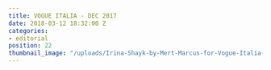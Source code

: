 ```yaml
---
title: VOGUE ITALIA - DEC 2017
date: 2018-03-12 18:32:00 Z
categories:
- editorial
position: 22
thumbnail_image: "/uploads/Irina-Shayk-by-Mert-Marcus-for-Vogue-Italia-December-2017-Cover-760x942.jpg"
---
```


